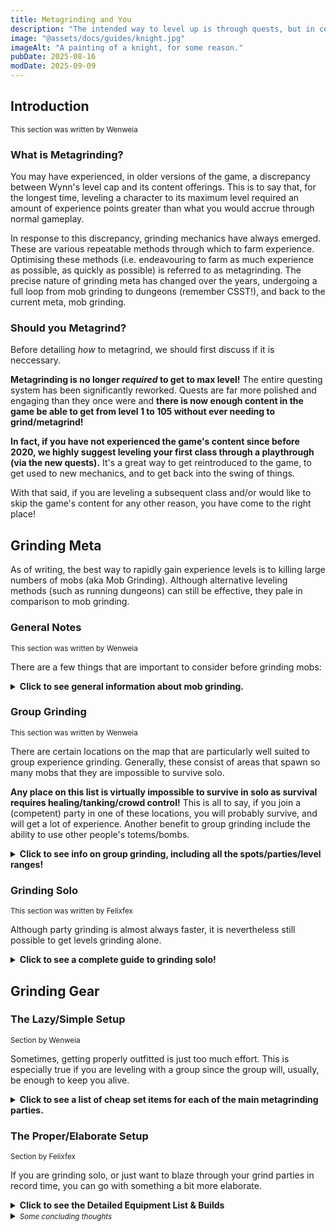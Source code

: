 ```yaml
---
title: Metagrinding and You
description: "The intended way to level up is through quests, but in certain situations, you may want to level up a character faster than that. This guide intends to explain how to quickly grind combat experience levels."
image: "@assets/docs/guides/knight.jpg"
imageAlt: "A painting of a knight, for some reason."
pubDate: 2025-08-16
modDate: 2025-09-09
---
```

## Introduction
<small>This section was written by Wenweia</small>

### What is Metagrinding?
You may have experienced, in older versions of the game, a discrepancy between Wynn's level cap and its content offerings. This is to say that, for the longest time, leveling a character to its maximum level required an amount of experience points greater than what you would accrue through normal gameplay.

In response to this discrepancy, grinding mechanics have always emerged. These are various repeatable methods through which to farm experience. Optimising these methods (i.e. endeavouring to farm as much experience as possible, as quickly as possible) is referred to as metagrinding. The precise nature of grinding meta has changed over the years, undergoing a full loop from mob grinding to dungeons (remember CSST!), and back to the current meta, mob grinding.

### Should you Metagrind?
Before detailing *how* to metagrind, we should first discuss if it is neccessary.

**Metagrinding is no longer *required* to get to max level!** The entire questing system has been significantly reworked. Quests are far more polished and engaging than they once were and **there is now enough content in the game be able to get from level 1 to 105 without ever needing to grind/metagrind!**

**In fact, if you have not experienced the game's content since before 2020, we highly suggest leveling your first class through a playthrough (via the new quests).** It's a great way to get reintroduced to the game, to get used to new mechanics, and to get back into the swing of things.

With that said, if you are leveling a subsequent class and/or would like to skip the game's content for any other reason, you have come to the right place!

## Grinding Meta
As of writing, the best way to rapidly gain experience levels is to killing large numbers of mobs (aka Mob Grinding). Although alternative leveling methods (such as running dungeons) can still be effective, they pale in comparison to mob grinding.

### General Notes
<small>This section was written by Wenweia</small>

There are a few things that are important to consider before grinding mobs:

<details>
<summary><strong>Click to see general information about mob grinding.</strong></summary>

#### Mob Totems
Mob grinding typically involves using a mob totem (available in different quantities to different ranks) to further increase the rates of areas that already have high mob spawn rates. These mobs can then be killed on servers with double experience bombs, leading to even more combat experience. 

Note that, if multiple people kill the same mob within the radius of a mob totem, provided each player does a certain (low) percentage of the damage, both players get the full combat experience.

Also, note that totems can only spawn mobs up to a certain cap. The faster the mobs are cleared, the faster the cap is emptied, and the faster the totem can spawn new mobs. Effectively, this means the more AOE damage you and/or your party deal, the more experience you (and/or your party) will gain.

#### Relative Experience.
The experience you get from killing a mob is directly proportional to the the difference between your level and the level of the mob being killed. If a lvl 100 player kills a lvl 1 mob, they will get effectively no experience. If a lvl 1 player kills a lvl 100 mob, they will get effectively no experience.

For this reason it is always best to split your grinding journey across at least 5 different sites (i.e. move in 20 level increments or less).

</details>

### Group Grinding
<small>This section was written by Wenweia</small>

There are certain locations on the map that are particularly well suited to group experience grinding. Generally, these consist of areas that spawn so many mobs that they are impossible to survive solo.

**Any place on this list is virtually impossible to survive in solo as survival requires healing/tanking/crowd control!** This is all to say, if you join a (competent) party in one of these locations, you will probably survive, and will get a lot of experience. Another benefit to group grinding include the ability to use other people's totems/bombs.

<details>
<summary><strong>Click to see info on group grinding, including all the spots/parties/level ranges!</strong></summary>

**Simply use `/partyfinder` and look for mob grinding parties (rotten flesh symbols) that include one of the following terms in their descriptions.** Then go to the specified coordinates, stand under their mob totem, and spam AOE (area of effect) spells. If the party is set up properly, you will be safe and will get loads of XP!

<details>
<summary><strong>Click here for some extremely detailed information about party grinding mechanics</strong></summary>

<small>Party Grinding Addendum by Felixfex</small>

As mentioned earlier, party grinding is faster than most solo grinding routes, but it requires more competent players. For a good party, there should be at least two healers, preferably three or four. For damage, the focus should be on AoE attacks. Mob totems are pretty much a requirement, as the number of mobs does not scale with the player count.

**How do you get XP in a party?**

Everyone gets XP from mob kills as long as they have participated in a kill within the last 10-15 seconds, regardless of whether they are in a party or not. Participation means either getting the last hit or dealing at least 15% of a mob's HP in damage. If you don't participate, you will only get 1% of the XP from any nearby kills. The XP is not shared; everyone gets the same base XP, which is then multiplied by their equipment's XP bonus. In a party, you get a 20% XP share from the kills other people in the party get, thus granting more XP than being solo.

*(Note: Buffing and healing allies, as well as debuffing enemies, also grants you participation. I am unsure exactly which buffs/debuffs count. XP sharing and XP range still need to be conclusively tested.)*

</details>


#### (1-10) Low Level Grinding
> `NA`
**Frequency:** Nonexistant

Low levels are very quick to grind, and for this reason, lvl <10 grind parties are virtually nonexistant. You are better off following the solo guide for this level range.

#### (10-30) Mt. Wynn (Spider Pit)
> `-20 -1950`
**Frequency:** Very Uncommon

If you are lucky, you might find a proper grind parties hosted at Mt. Wynn; if so, you will be rapidly boosted from lvl 10 to lvl 30. These are so rare though that you may be better off following the solo guide until lvl 30.

#### (30-50) (Llevigar) Spider Nest
> `-2150 -4720`
**Frequency:** Common

Quite often, you will find parties in this cave west of Llevigar. Generally, this is by far the best way to get from 30-50.

Note that, on occasion, an orc will spawn. They aren't difficult for a properly set up party to deal with, but are still worth focusing on since they hit really hard for their level.

#### (50-75) Flesh (Visceral) Cave
> `-1000 -5555`
**Frequency:** Very Common

This is probably the second most popular party in the game. You are quite likely to find someone hosting a party in this range on pfinder. Just be aware of the stitched amalgam, which does quite a bit of damage for its level range.

#### (70-90) Waterfall (Living Scrap)
> `-100 -4590`
** Frequency:** Uncommon

On occasion, you might luck out and find a waterfall party. These are challenging to host and are therefore less frequent than flesh or scrapyard parties. If you can't find one, you can grind flesh to level 75 then switch to scrapyard.

#### (85-106) Scrapyard
> `-1435 -2520`
** Frequency:** Almost Nonstop

This is the main end-game leveling party, and there are almost always a scrap party or two active. Unfortunately, they are often full. To sneak into a full party, do /toggle ghosts all, look at the world that people are active in the scrapyard on, and join them. They usually won't mind.

#### (106+) Church
> `1050 -390`
** Frequency:** Very Uncommon

If you need to grind past lvl 106 (i.e. overflow), you are probably just grinding for guild XP. This is the spot to do it, but since it is mostly just used for guild XP, public parties here are very rare. Church parties are also difficult to organise. 

</details>

### Grinding Solo
<small>This section was written by Felixfex</small>

Although party grinding is almost always faster, it is nevertheless still possible to get levels grinding alone.

<details>
<summary><strong>Click to see a complete guide to grinding solo!</strong></summary>

#### Preparation Suggestions
Grinding solo is far more involved than grinding in a party. Things will go a lot faster if you are prepared; this section provides some suggestions on how to do just that!

<details>
<summary><strong>A collection of suggestions and techniques to help make solo grinding easier.</strong></summary>

##### The `/class` Trick:
When you use the `/class` command and no other players are nearby, you reset the area you are in. After rejoining, the mobs will respawn instantly. This allows you to clear caves and grinding spots repeatedly without waiting for respawns.

##### Horses:
Having a horse for the early levels can be quite beneficial for getting around, as all horses can be used from level 1.

##### Organized Storage:
Preparing one or two account bank pages with all the leveling gear you need can speed up the leveling process considerably. Taking some gear with you to grinding spots also helps increase your speed.

##### Item Lock:
Remember to use `/itemlock` so you don’t accidentally sell an important item or drop your weapon. The item lock remains even if you put items in the bank, so locking your grinding gear beforehand is a good idea.

##### Consumables:
Potions are your bread and butter for speeding up your grind, whether it's healing for classes that lack it or Wisdom Potions for the added XP bonus from level 45 onwards. If you already have professions in Scribing, Cooking, or Alchemism, you can use these to craft XP or damage consumables to speed up your grind even more. XP Scrolls, in particular, will earn you favor in grinding parties.

##### XP-Bombs and/or DXP Weekends
XP multipliers from bombs or a Double XP Weekend work independently of the normal XP bonus; they act as a straight 2x or 3x multiplier. The same applies if you connect Discord to your Wynn account for 24 hours of bonus XP. If you have a lot of Emeralds, you can go out of your way to buy them with Shares, but that's a steep price to pay. Champions have it quite a lot easier, as they can see other people throwing bombs on any world and have access to `/switch` for faster world switching, rapidly increasing their chances of using these bombs.

##### Mob Totems
These require a rank to obtain and, when placed, multiply the number of mobs spawned in a small area for 5 minutes. They are primarily used in grinding parties, but can be used for solo grinding

##### Sneaking:
Sneaking prevents mobs from pulling or pushing you off ledges. In the Minecraft settings, you can change "Hold Sneak" to "Toggle Sneak," allowing you to keep sneaking without actively pressing the shift key. This enables you to farm safely from secure spots.

</details>

#### Suggested Locations
Once you are prepared, it's just a matter of going to a bunch of locations and killing mobs!

This article section's author, Felixfex, suggests:

1. Corrupted Spike to lvl 5
2. Zombie Tree to lvl 13 or 25
3. Ancient Nemract to lvl 23
4. Abandoned Mines to lvl 33
5. Betrayer Altar or Wolf Den to lvl 43
6. Iron Golems to lvl 50
7. Olux Sinkhole to lvl 55
8. Flesh Cave to lvl 75
9. Switch to group grinding with Scrapyard to Lvl 105

<details>
<summary><strong>Click to see coordinates to, and an overview of, the above grind spots.</strong></summary>

*Early on, there are no real grinding spots because you advance too quickly to focus on one. You will likely reach level 10 just by following the Emerald Trail. However, if you want the fastest speed, here are two spots:*

##### (1-5) Corrupted Spike
- **Coordinates:** X: -620, Z: 1700
- **Mob-Level:** 5
- Mobs spawn near the spikes. You can kite them around the spikes and be relatively safe while doing so.

##### (5-30) Zombie Tree
- **Coordinates:** X: -350, Z: -1400
- **Mob-Level:** 5 + 21
- Mobs spawn near the tree; kite them around it, and you will be fine. Due to the level 21 zombies, you can stay here until level 30 and go straight to a later spot. Mob totems are recommended here; two should be enough to get to level 30 with good preparation. This is the first party grinding spot, but soloing also works.

##### (10-27) Ancient Nemract
- **Coordinates:** *Varied, see description*
- **Mob-Level:** 20-23
- This area has a lot of mob spawns and multiple high spots that allow you to farm safely. On the outside (`X: 180, Z: -2000`) in the Nemract region, lower HP skeletons and zombies spawn, which allow you to level to 13. Afterwards, you can more or less safely go inside Ancient Nemract (`X: 220, Z: -1900`). There are a few important points: Mobs with helmets have more HP and deal more damage but give 3x the XP. The Gilded Bowman (a skeleton in full golden armor) gives the most XP in this place, easily 20x the amount a normal mob gives. This can get you a level easily, though they do a lot more damage.

##### ( 23-34) Abandoned Mines
- **Coordinates:** X: -620, Z: 1700
- **Mob-Level:** 26
- It's a long cave with lots of mobs, some of which burrow in the ground. Use some AoE abilities and run through it. At the end, you can loot the chest and get the clear reward for the cave. After getting outside again, you can use the `/class` trick to spawn mobs quickly and run the cave again. Repeat this until you are level 30-33.

##### (30-45) Betrayer Altar
- **Coordinates:** X: 1330, Z: -2040
- **Mob-Level:** 33-35
- This spot is a good grinding spot if you don’t want to travel around. It's slower than the Wolf Den + Iron Golems and a bit harder, but it gets you there easily. Be aware of one strong mob; it can one-shot you and turn invisible. Shamans have it easy here, while Warriors and Assassins suffer.

##### (33-43) Wolf Den
- **Coordinates:** X: 175, Z: -720
- **Mob-Level:** 41-45
- Another long cave. Jump down and kill all the wolves; the trainer at the end does not need to be killed as it takes too long. After getting out, use the `/class` trick again and repeat. Do this until level 40 or longer if you want.

*Levels 45–60 are a little boring, this is where the grind slows down.*

##### (40-50) Iron Golem Cave
- **Coordinates:** X: -120, Z: -300
- **Mob-Level:** 47
- This time it's not a cave, just a spawn spot for iron golems. There is a cave underneath, but don't go into it, as it does not give much XP. Clear the golems and use the `/class` trick again.

##### (45-58) Olux Sinkhole
- **Coordinates:** X: -1500, Z: -5250
- **Mob-Level:** 55
- This spot is a bit tricky; a lot of frogs spawn here. These frogs are slow, deal a lot of damage, and are good to kite, so bunch them up and use an AoE ability to kill them. Use the `/class` trick every time you kill them. This nets you a lot of XP fast. There are no safe spots here other than on one block at `X: -1501, Z: -5272`, so this spot is far more dangerous than the other swamp spot.

From here of out the grindspeed picks up again.

##### (52-82) Flesh (Visceral) Cave
[Meta] Flesh Cave/Visceral Cave/Visceral Remnant

- **Coordinates:** X: -1000, Z: -5555
- **Mob-Level:** 68-75
- This cave is the first real grind spot in the game. There is a very high mob density, and grind parties tend to be here a lot. There are a few safe spots in the cave; my favorite is at `X: -948, Z: -5517`. It keeps you safe from all mobs and out of range of the Stitched Amalgam.
- There is a spot at `X: -972, Z: -5530` which is higher up and attracts more mobs, but it's a bit difficult to get to consistently.
-  The last one is at `X: -978, Z: -5500`; this will attract all higher-level mobs as well as the Stitched Amalgam. The Stitched Amalgam is a problem as it pulls you towards itself and has a lot of HP, so you can't really kill it fast. To get around that, change your Sneak setting from "Hold" to "Toggle" in the options and toggle sneak on a ledge. It can't pull you down, and you can freely farm.
-  It's up to preference which spot to use. If there are grinding parties, however, you should stay near the totems or at the end of the cave (around `X: -965, Z: -5475`). A party with mob totems is recommended here but not required. This cave can be used from as low as level 46 up to level 85. You can use the `/class` trick here, but it's not really needed. I use it if there is no party around and if I have no totems left.

</details>

<details>
<summary>Click to see some other, less optimal, grind spots.</summary>

*   **Lvl 15-30: Mt. Wynn Spider Pit**
    *   **Coordinates:** X: -20, Z: -1950
    *   **Mob-Level:** 20-28
    *   This is the old party grinding spot. It's difficult alone due to the high mob count and ranged enemies, but with a party, it's an easy way to level up before going to the Llevigar Spider Nest. For the solo grind, Ancient Nemract is preferred as there are no safe spots at Mt. Wynn, and healing is difficult early on.
*   **Lvl 30-52: [Meta] Llevigar Spider Nest**
    *   **Coordinates:** X: -2150, Z: -4720
    *   **Mob-Level:** 40
    *   This cave is good for a party with mob totems, and it can get you up to the level to enter the Flesh Cave. I would not recommend it as a solo XP spot, as it has no safe spots and the `/class` trick is not very effective here. You will often find a party grinding here.
*   **Lvl 50-58: Herb Cave**
    *   **Coordinates:** X: -500, Z: -850
    *   **Mob-Level:** 51, 63, 64
    *   I personally do not recommend Herb Cave, as it requires getting over the Great Bridge boss, which is difficult with leveling gear. It is an option, but other places work as well. The upper cave is your spot for farming, as the lower cave mobs are too tanky. There is a spot at `X: -458, Z: -828` where you can farm safely with a long-range class.
*   **Lvl 48-58: Olux Swamp**
    *   **Coordinates:** X: -1540, Z: -5415
    *   **Mob-Level:** 55
    *   This is the spot I use regularly when I don’t feel strong enough for the Flesh Cave. It spawns quite a lot of Nagas which give generous XP. The trees allow for safe farming, and the `/class` trick works like a charm. As it is relatively slow, I will sometimes skip it and try my luck at another spot.
*   **Lvl 75-85: [Meta] Waterfall/Living Scrap**
    *   **Coordinates:** X: -100, Z: -4590
    *   **Mob-Level:** 80-82
    *   This provides a bridge between the Flesh Cave and the Scrapyard. It is not needed for the party grind, but it works well solo. It is a lot more difficult as the enemies have more HP and deal more damage than in the Flesh Cave, but the XP is worth it. There are no safe spots anywhere in the cave, so be aware of that. Grind parties rarely go here.
*   **Lvl 80-88: Evergreen Cave**
    *   **Coordinates:** X: 50, Y: 46, Z: -4750
    *   **Mob-Level:** 84
    *   This is a good solo grind spot for the 80s. A lot of Silverfish (Evergreen Augers) spawn here, and the `/class` trick works wonders. You can, however, get easily killed as the mobs deal a lot of damage and there is no real safe spot. You can more or less safely stand at the beginning of the cave, but as the spawn area also covers the entrance, some mobs will spawn there and can push you down into the pit. If there are no scrap parties, this is the spot I grind at after the Flesh Cave.
*   **Lvl 75-85: Qira Spider Nest**
    *   **Coordinates:** X: 236, Y: 125, Z: 5425
    *   **Mob-Level:** 80-85
    *   This is a great cave for the solo grind. Do a run through it, spam AoE abilities, and after getting out again, use `/class` to reset the cave. As the spiders deal a lot of damage, healing potions are pretty much mandatory. As there are no safe spots and the respawn time of the spiders is quite high, you will probably only run through it. Mob totems do nothing here and mostly spawn spiders behind the walls.
*   **Lvl 88-95: Basalt Cave**
    *   **Coordinates:** X: 1500, Z: -5560
    *   **Mob-Level:** 88-93
    *   This cave is again wonderful for solo leveling. On the outside, there are some safe spots on the spikes where ranged attackers can't get you, and a run through the inside is possible if you have enough healing or really good AoE damage. The `/class` trick works here as well. The spot is, however, a lot slower than any grind party on Scrapyard will ever be, so only do it if you want the full solo experience or don't have any other option. I have seen parties here, but very rarely.
*   **Lvl 95-105: Angel Island**
    *   **Coordinates:** X: 1164, Y: 158, Z: -4380
    *   **Mob-Level:** 95-96
    *   This is a great solo grinding spot with some safe spots on the sides and on the crystals. The `/class` trick works here again but is mostly unneeded, and a mob totem does wonders here. You can stay here until the end of your grind. There are enemies that can pull you, but if you sneak on one of the safe spots, you will not get pulled down.
*   **Lvl 100-105: Mirror Cave**
    *   **Coordinates:** X: 1313, Y: 100, Z: -4230
    *   **Mob-Level:** 97-100
    *   This is a generally good solo grind spot with the same problems as other high spawn rate spots. There are no safe spots whatsoever. The XP is great, however, so with a bit more of a tanky build, this spot will work. I personally don't use it, but some people might prefer it. The `/class` trick is unneeded here.
*   **Lvl 80-105: [Meta] Scrapyard**
    *   **Coordinates:** X: -1435, Z: -2520
    *   **Mob-Level:** 99+
    *   This is most likely your final destination for your grind (until they release Fruma). It features a lot of powerful mobs, and solo play is not advised. A grind party for the Scrapyard (also called a "Scrap-Party") is the normal way to play here. You do not need the best equipment, but at least 7500 EHP is recommended. The most likely totem spot is around `X: -1400, Z: -2530`, as it gives the guild who holds this territory XP. How to grind here is covered in the party grind section. I personally don’t solo from level 76 to 105, as it takes way too long without a grind party.
*   **Lvl 100+: Church**
    *   **Coordinates:** X: 1050, Z: -390
    *   **Mob-Level:** 110+
    *   At this spot, you will likely not grind for character XP, as it is difficult for anything under level 100 to stay alive here. Rather, it's for grinding Guild XP. As a guild, we do this sometimes with a party. Either a solid build or a competent party is needed to survive here. More on that is in the Guild XP Grind section. This can be used as a solo grind spot without totems, but you need a tanky build and not a normal XP-grind build.

</details>
</details>

## Grinding Gear
### The Lazy/Simple Setup
<small>Section by Wenweia</small>

Sometimes, getting properly outfitted is just too much effort. This is especially true if you are leveling with a group since the group will, usually, be enough to keep you alive.

<details><summary><strong>Click to see a list of cheap set items for each of the main metagrinding parties.</strong></summary>

- Jewellery:
  - Random cheap xp jewellery can get you through Mt. Wynn and Llevigar Spiders

  - [Ornament / Winterfest 2016 set](https://wynncraft.wiki.gg/wiki/Wynnterfest_2016_Set) is enough to carry through Flesh, Waterfall, and into Scrapyard, 
- [Leaf Set](https://wynncraft.wiki.gg/wiki/Set_Items#Leaf_Set) can carry you through a Mt. Wynn party
- [Adventurer's Set](https://wynncraft.wiki.gg/wiki/Set_Items#Adventurer's_Set) can carry you through a Llevigar Spiders party.
- [Elf Set](https://wynncraft.wiki.gg/wiki/Set_Items#Elf_Set) can carry you through a flesh cave party.
- [Morph Set](https://wynncraft.wiki.gg/wiki/Morph_Set) can carry you through a scrapyard party (use Sequencer as your helmet until you unlock Morph Stardust)
- [Cosmic Set](https://wynncraft.wiki.gg/wiki/Cosmic_Set) can carry you through a church party
</details>

### The Proper/Elaborate Setup
<small>Section by Felixfex</small>

If you are grinding solo, or just want to blaze through your grind parties in record time, you can go with something a bit more elaborate.

<details>
<summary><strong>Click to see the Detailed Equipment List & Builds</strong></summary>

First of all, use gear that you can easily obtain or already have. If you follow the guide, you will out-level your gear quite quickly. So, if you can't get a certain item, just equip something in the slots that increases damage, mana regeneration/steal, or your XP bonus. Everything else is more or less meaningless, as most grinding spots are usually rather safe, so don't sweat the details.

The equipment needed is either always accessible, requires purchase from a **[Merchant]**, is **[Quest]**-bound, or has a **[Special]** requirement. These items are either untradeable or require a quest to be completed before they can be equipped. Additionally, some items are found in **[World]** Events, but these can always be bought from the Trade Market. This guide provides alternatives to these items if needed. The items are organized into builds via Wynnbuilder.

#### Equipment (Armour/Accessories)

##### **Levels 1-12: Starting Gear**


*   **Lvl 1 Bracelet:** Secret
*   **Lvl 1 Rings:** Rarity
*   **Lvl 5 Chestplate:** Blessed Wrappings
*   **Lvl 8 Helmet:** Heliophilia
*   **Lvl 8 Chestplate (Alternative):** Guard's Garment **[World]** - More expensive as it drops from World Events, but gives a higher XP Bonus.
*   **Lvl 9 Boots:** Audacity
*   **Lvl 10 Boots (Alternative):** Silken Slippers - More XP, less damage than Audacity.
*   **Lvl 11 Leggings:** Opulenity
*   **Lvl 11 Necklace (Alternative):** Trace
*   **Lvl 12 Necklace:** Witherhead Talisman **[Special, Merchant]** - Requires any character on your account to have completed the Decrepit Sewer Dungeon. It can then be used on any character.

**Wynnbuilder Link:** [Starting Build (Levels 1-12)](https://wynnbuilder.github.io/builder/#CK0oKWjFK12c2Gx8Q7HdBAPWr6c1)

This set will be your starting point. The weapon depends on your class and will be discussed later. Abilities are up to your preference.

##### **Levels 20-41: Early Game Upgrades**


*   **Lvl 20 Boots:** Ado Saki
*   **Lvl 23 Helmet:** Sound of Silence
*   **Lvl 24 Set:** Villager Mail (Chestplate) & Villager Pants (Leggings) - The set effect provides an XP Bonus.
*   **Lvl 25 Necklace:** Durum’s Serenity **[Special]** - Drops from the Bovine Boss Altar.
*   **Lvl 25 Bracelet:** Laen's Curiosity
*   **Lvl 29 Chestplate (Alternative):** Detlas Skin - An alternative to the Villager Mail set.
*   **Lvl 30 Boots (Alternative):** Adigard's Snowshoes - Not essential but provides more HP than Ado Saki.
*   **Lvl 30 Bracelet (Alternative):** Vindicator - My preferred bracelet due to the Magnet effect. It was previously quest-locked but is no longer. It gives less XP than Laen's Curiosity but synergizes well with The Jingling Jester later.
*   **Lvl 36 Boots:** Prologue **[Merchant]** - Can be bought on the Isles of Fiction for 1 Liquid Emerald and will be the best boots for a long time.
*   **Lvl 37 Helmet (Alternative):** Yume - Less XP but more damage and HP than Sound of Silence.
*   **Lvl 38 Leggings:** Chained Pixels
*   **Lvl 40 Chestplate:** Sundown Poncho **[Special]** - Drops from the Sunrise Canyon Boss Altar.
*   **Lvl 40 Boots (Alternative):** Galloping Spurs
*   **Lvl 41 Rings:** Precious - While other rings are available earlier, they are expensive, making this the first necessary upgrade.

**Wynnbuilder Link:** [Early Game Build (Levels 20-41)](https://wynnbuilder.github.io/builder/#CK0BtG60uV0RxWR8S31l7M00EEE5)

This is the build you should aim for in this level range. Again, ignore the weapon in the builder link.

##### **Levels 45-69: Mid-Game Progression**

*   **Lvl 45 Necklace:** Constrict Collar **[Special]** - Drops from the Prison of Souls Boss Altar.
*   **Lvl 49 Necklace (Alternative):** Criistal **[Merchant]** - Can be bought from the Ice Barrows Dungeon Merchant for 3 Ice Shards (3 runs).
*   **Lvl 50 Bracelet:** Binding Brace **[Special]** - Drops from the Prison of Souls Boss Altar.
*   **Lvl 51 Leggings (Alternative):** Bridge of the Divide - A good alternative to Greaves of Honor.
*   **Lvl 51 Necklace (Alternative):** Hexed Amulet - An alternative to Constrict Collar or Criistal, but you lose 10 stat points for it.
*   **Lvl 54 Helmet:** Venison - A very good helmet for this level with good mana sustain.
*   **Lvl 55 Chestplate:** Matryoshka Shell **[Special]** - Drops from the Matryoshka Idol, a hidden boss in the Iboju Village (Jungle).
*   **Lvl 58 Leggings:** Greaves of Honor - The best XP leggings in the game, though they are relatively bad otherwise.
*   **Lvl 60 Boots:** Bad Wolf - The best XP-Boost item in the game.
*   **Lvl 60 Jewelry (Optional):** Order of the Grook items **[Quest]** (Draoi Fair / Dragon's Eye Bracelet / Renda Langit) - One of these can be worn after completing the quest, but they are not essential most of the time.
*   **Lvl 64 Helmet (Alternative):** Upgraded Orc Mask **[Quest]** - Better than Venison for XP but lacks mana sustain.
*   **Lvl 66 Boots (Alternative):** Sodeta Boots - A lot less XP Bonus than Bad Wolf but provides much more sustain.
*   **Lvl 69 Chestplate:** The Jingling Jester - A wonderful chestplate for soloing that works very well with Vindicator. It provides essential healing for Assassins and Archers during the grind.

**Wynnbuilder Link:** [Mid-Game Build (Levels 45-69)](https://wynnbuilder.github.io/builder/#CK0FrW9Eqs1z2WR8S31l7y0W59k8)

This should be your build at this point, excluding any optional quest items.

##### **Levels 70-100: Late Game & Final Build**

*   **Lvl 70 Chestplate (Alternative):** Legend's Guard Plate **[Special, Quest]** - A tanky alternative to Jingling Jester, obtainable in the Temple of Legends.
*   **Lvl 70 Necklace (Alternative):** Trainer’s Pendant **[Special, Quest]** - Obtained from the same altar as the Legend's Guard Plate.
*   **Lvl 70 Bracelet (Alternative):** Back-Up Plan **[Special]** - An alternative to Vindicator or Dragon's Eye Bracelet, dropped by the Altar of Sanctification Boss.
*   **Lvl 71 Helmet:** Clearsight Spectacles **[Quest]** - Better than the Orc Mask but still less mana than Venison.
*   **Lvl 77 Bracelet:** Vanguard **[Merchant]** - One of the best bracelets in the game for grinding. It's cheap, pre-identified, and can be bought at the Corrupted Infested Pit Dungeon Merchant.
*   **Lvl 77 Chestplate:** Papyrus - The final chestplate for grinding with the maximum XP-Bonus, but again, relatively bad otherwise.
*   **Lvl 79 Bracelet (Alternative):** Double Vision **[Quest]** - The second-best bracelet XP-wise in the game, but it requires the entire Realm of Light questline to be completed. Not ideal for a new character.
*   **Lvl 80 Helmet:** Gale’s Sight - The final XP-Bonus helmet.
*   **Lvl 80 Boots (Alternative):** Memento - More sustain but less XP than Bad Wolf or Sodeta Boots.
*   **Lvl 80 Leggings (Alternative):** Ringlets - A very good pair of leggings, especially if you lack tankiness, stats, or mana. It gives less XP-Bonus than other leggings but is still sufficient. A good pair is rather expensive as it is used in a few builds.
*   **Lvl 80 Necklace:** Altum Spatium **[Quest]** - You get it from the "???" quest; it is the best XP necklace in the game.
*   **Lvl 87 Helmet (Alternative):** Speaker - More mana and HP but less XP and damage than Gale’s Sight.
*   **Lvl 94 Leggings:** Trench Scourer **[Merchant]** - The best XP-Bonus leggings. They require you to either partially complete the quest on the character you are leveling or have another character on the same account get them. For consistency's sake, so anyone can get the items, I have not included them in the final build link.
*   **Lvl 95 Rings (Alternative):** Summa - More stats and mana sustain than Fehu, but has negative Health Regen.
*   **Lvl 97 Rings:** Fehu - The best XP rings in the game.


**Wynnbuilder Link:** [Final XP Build](https://wynnbuilder.github.io/builder/#CK0QZmB8qI2z2W24KWmS2y0GmDEC)

Your final build should look like this. It is a comprehensive setup for reaching the level cap.

This covers all the equipment that can or should be used in a full grind. 

---

#### Sets

There are a few sets that can replace some of the mentioned items if you don't want to farm for them, but no set will be as efficient as the individually listed items.

<details>
<summary><strong>Click to see the Detailed Set List</strong></summary>


*   **Morph Set [Levels 1-105]**
    *   Parts of this set become available at different levels: Rings (12, 33), Boots (25), Leggings (50), Necklace (62), Chestplate (75), Bracelet (87), and Helmet (100).
    *   The Morph set is essentially the benchmark against which other sets are compared. It provides enough stats to wear all weapons except for a few Mythics and gives an all-around boost to almost all stats.
    *   **Note:** You can wear two of the same ring, and the set bonus will still apply. Fill any extra slots with the best items you have available.
    *   **Source:** Found in loot chests around their respective levels.

*   **Adventure Set [Level 29]**
    *   This is an all-around great set (Helmet 26, Boots 27, Leggings 28, Chestplate 29) that provides perfect stat boosts for grinding and can be worn for a long time.
    *   You can easily wear it into the mid-40s, but you will lack tankiness in the later stages. I would suggest wearing it until you can equip the Outlaw set (39), four Morph parts (Level 50), the Elf set (Level 50), or until you feel you are taking too much damage.
    *   **Source:** Drops from mobs or in loot chests between levels 22 and 33.

*   **Outlaw Set [Level 39]**
    *   The Outlaw set (Helmet 36, Boots 37, Leggings 38, Chestplate 39) is a more mediocre set that primarily increases your tankiness compared to the Adventure set.
    *   It's agility-focused, so weapon choice can be a bit of a problem. However, it works fine as a temporary set to bridge the gap to a better one.

*   **Elf Set [Level 50]**
    *   The Elf Set (full armor at level 50) is another temporary set. It provides great stats but no XP bonus, which is a drawback since the level 45-55 range tends to be the slowest.
    *   It works well until you can get the Saint Set.
    *   **Source:** Can be bought on the Isles of Fiction from the Winter Armour Merchant for 1 Liquid Emerald.

*   **Winterfest 2016 Set [Level 55]**
    *   The Winterfest 2016 Set (Ring 45, Ring 50, Bracelet 50, Necklace 55) is a jewelry set with a good XP bonus and damage. Additionally, it grants a good chunk of HP with all four pieces equipped.
    *   It works well with armor-only sets (like the Elf, Saint, or Cosmic sets). Equipping two yellow ornaments is better than two blue ones.
    *   **Source:** Can be bought on the Isles of Fiction from the Accessory Merchant for 1 Liquid Emerald.

*   **Saint Set [Level 70]**
    *   The Saint Set (full armor at level 70) is a great set for endgame grinding. The 40% XP bonus is great, and the stats are very good for its level.
    *   When paired with the Winterfest set, you can gain a 98% XP Bonus. The only requirement is to either use a water/air weapon or use powder to convert the neutral damage to one of those elements; otherwise, you will suffer from the set's damage reduction.
    *   **Source:** Can be bought on the Isles of Fiction from the Accessory Merchant for 3 Liquid Emeralds. It can be worn until level 100 before switching to a full Morph set.

*   **Cosmic Set [Level 80]**
    *   The Cosmic Set (full armor at level 80) is the best XP set in the game. It alone gives a 175% XP boost, good sustain, and well-rounded defense bonuses.
    *   Unfortunately, it requires the character to complete the '???' quest (covered in another guide). It is the best set for endgame grinding, especially for Guild Grind Parties.
    *   This set is not recommended for a speedrun, as the '???' quest is quite long.

</details>

---

#### Weapons

In terms of weapons, it gets a bit tricky. Every class has different strengths, and therefore, a guide is needed for each one. Not every weapon has an XP bonus, as it's often unnecessary. In most cases, you will likely want more damage rather than more XP. There are, however, a few overlaps with the weapons, which I call "weapon sets."


#### **Weapon Sets**

<details>
<summary><strong>Click to see the Weapon Sets</strong></summary>


*   **Tempo Set [Lvl 35] (Special):**
    *   A wonderful collection of weapons made just for grinding. They are effective even into the mid-50s and can carry you up to Bob's weapons if needed. They provide great sustain, an XP boost, and damage.
    *   To buy them from the Mysterious Merchant in Tempo Town, each weapon requires 9 million Time Fragments. Unfortunately, you can only gain 5 Time Fragments every 8 hours, and it requires you to complete the "Tempo Town Trouble" quest. So, if this is your first character, it will be difficult to get them. However, you can trade the fragments and weapons between characters via the bank. This is the only weapon set I would suggest you actually get for a speedrun; everything else can be replaced by other weapons.

*   **Olux’s Prized Set [Lvl 55] (Quest):**
    *   A good set of weapons with great stats and a decent XP boost.
    *   Unfortunately, you need to complete the quest "The Shadow of the Beast," which, while not very long, requires you to have Mining, Woodcutting, and Fishing at level 20. This makes this set worthless for a speed grind.

*   **Elemental Relic Set [Levels 45-65]:**
    *   This set is difficult to describe. The stats are good, and the XP bonus is great, but acquiring them is a matter of luck. You can trade or buy them on the Trade Market, but since they have a great XP bonus, you will either need to pay a lot or won't get a great weapon.
    *   Finding them is difficult as well, with the Relic Guardians spawning rarely in the Desert, Mesa, Jungle, and Nesaak Forest. The levels of the relic weapons also differ for each class (Reliks 45, Bows 50, Wands 55, Spears 60, Daggers 65). They are great for Assassins and Warriors but more or less useless for the other classes, as they can still use the Tempo weapons or the Olux's Prized weapons.

*   **Bob‘s Mythic Set [Lvl 75] (Quest):**
    *   The best weapon set in the game for its level. It has wonderful stats and a great XP boost. These weapons can even carry you to the end of your grind.
    *   Sadly, they require you to complete the "Reincarnation" quest, which is rather long and has a few prerequisites. That makes them rather useless for a speedrun, but if you are grinding casually or have them unlocked, then go ahead and use them.

*   **Troubled Tribesmen Set [Lvl 75] (Quest):**
    *   The set itself is good, with great stats and a great XP bonus. The required quest is also not that hard. Sadly, the cost of the weapons is a bit annoying to fulfill. After completing the quest, you will find Ender Eyes in the Dernal Jungle, which drop the materials you need to pay for the weapons. It sounds easy, right? It takes about 2 hours to get the required materials, as the spawn rate is low and the drops can vary, with each weapon costing a different material. So, if you have the weapons, then great, do the quest and use them. But if you don't, then don't even bother getting them.

*   **Wybel Set [Lvl 90]:**
    *   The last set worth using for a speed grind. This set gives you weapons that deal relatively lackluster damage but can provide an insane 39% XP boost (comparable to the Mythic Wand "Pure").
    *   Sometimes, however, the damage is too low to farm effectively. Wybel weapons will not be recommended, especially for an Assassin or Warrior.

*   **Infused Hive Set [Lvl 100] (Quest):**
    *   The highest-level set comes from the Master Hive. Every class gets a neutral weapon with many powder slots to complement many playstyles. Like the Morph Set, they are a good comparison tool between builds.
    *   Sadly, you need to finish the Qira Hive quest, which is, by the game's standards, the second most difficult quest.

</details>

---

#### Class-Specific Weapons
##### **Mage**

Reliable DPS and Healing, a Mage does not need much in terms of survivability or AOE Damage.

<details>
<summary><strong>Click to see Mage Weapons</strong></summary>

*   **Lvl 2: Paradise** - A good starting wand.
*   **Lvl 7: Detlas' Stick** - A great wand with good mana regeneration and a great XP bonus.
*   **Lvl 11: Ancient Wand** - Has no XP bonus but offers very good DPS and mana regeneration.
*   **Lvl 14: Carbon [World]** - Another great DPS wand, also with no XP bonus. Drops from a World Event.
*   **Lvl 15: Golem's Arm [World]** - A great melee damage wand that has an XP bonus. Drops from a World Event.
*   **Lvl 18: Reticence** - Great XP bonus and damage; another good melee wand.
*   **Lvl 24: Effervescence** - An insane damage wand for its level, with no XP bonus.
*   **Lvl 25: Detlas' Legacy** - A great grinding wand with a good XP bonus and damage.
*   **Lvl 27: Fiend** - Great damage and XP bonus.
*   **Lvl 30: Haros’ Oar [Special]** - Great stats and a good XP bonus. You get it from the Rotten Passage Boss Altar.
*   **Lvl 35: Tempo Ticker [Special, Merchant]** - Part of the Tempo weapon set.
*   **Lvl 35: Waves Raiser** - An alternative to the Tempo Ticker; more damage, no XP bonus, and weaker sustain.
*   **Lvl 39: Treachery** - An okay XP bonus and a bit more damage than the previous wands, but also less sustain than the Tempo Ticker.
*   **Lvl 41: Glare** - Very good damage and an okay XP bonus, but no sustain.
*   **Lvl 47: Sage** - A great wand with a very good XP bonus and great sustain.
*   **Lvl 54: Paradigm Shift** - Good XP bonus and damage, with okay sustain. It will get you to the Scroll of Nythiar.
*   **Lvl 55: Relic Wands [Special]** - Part of the Relic weapon set. The Air or Water damage variants are the best.
*   **Lvl 55: Olux's Prized Wand [Quest]** - A weapon set wand. Not worth the effort for a speedrun, but has good stats.
*   **Lvl 57: Heat Death** - A very high DPS wand with okay sustain but no XP bonus. Use it if you struggle to deal enough damage.
*   **Lvl 60: Ohonte Kerhite [Special]** - A great wand that needs high Intelligence. It has everything you need, but only an okay XP bonus. Obtained from the Tribal Sanctuary Boss Altar.
*   **Lvl 65: Pure** - The best weapon for grinding; there is nothing better out there. It will get you to level 105, though it is very expensive.
*   **Lvl 66: Scroll of Nythiar** - A great wand with top-tier damage, XP bonus, and sustain. Can easily get you to level 90.
*   **Lvl 70: Stave of the Legends [Quest, Special]** - A powerful DPS wand with great sustain. It will get you far, but can only be obtained at the Arena of the Legends Boss Altar.
*   **Lvl 70: Ethereal** - Another great DPS wand with no XP bonus, but grinding will still be easy. Focus on Intelligence.
*   **Lvl 71: Afterimage** - The same as Ethereal, but with a focus on Agility.
*   **Lvl 75: Bob’s Mythic Wand [Quest]** - Another wand that can take you to level 105, but as stated in the weapon set section, it's not worth the effort for a speedrun.
*   **Lvl 75: Celebration** - Good XP bonus but lacks in every other area.
*   **Lvl 75: Kal Hei [Quest, Merchant]** - Part of the Troubled Tribesmen weapon set. If you have it, use it; otherwise, don't bother.
*   **Lvl 82: Lazuli** - A great DPS wand with a good XP bonus, but it can be expensive.
*   **Lvl 90: Wybel Ivory Wand** - Part of the Wybel weapon set. Low damage but a top-tier XP bonus.
*   **Lvl 93: Whimsy** - Great DPS and a great XP bonus. Better than the Wybel wand, in my opinion.
*   **Lvl 96: Gearbox Stave** - Worse than Whimsy but can work if nothing else is available.
*   **Lvl 100: Infused Hive Wand [Quest]** - Good sustain and damage. Requires completing the Qira Hive quest.

</details>

##### **Archer**

Reliable DPS huge range, an archer has excellent AOE damage and can deal with enemies from a distance. They require healing from other sources e.g. potions or support classes.

<details>
<summary><strong>Click to see Archer Weapons</strong></summary>

*   **Lvl 1: Refined Bow** - Has an XP bonus.
*   **Lvl 5: Aldorei's Training Bow** - Good mana regeneration.
*   **Lvl 10: Cauterizer** - A great, high-damage bow.
*   **Lvl 11: Crackshot** - Great XP and damage, with some mana sustain.
*   **Lvl 12: Witherhead's Elbow [Special]** - Good damage and sustain; drops after completing the Decrepit Sewers Dungeon.
*   **Lvl 14: Relic** - Good XP and great damage.
*   **Lvl 18: Skin Piercer** - A great melee damage bow.
*   **Lvl 30: Nemract's Rage** - High damage and sustain; with powders, this bow is insane.
*   **Lvl 33: Viscera Burst [World]** - Top-tier damage and XP. With a Major ID, it is one of the best AoE bows in the game. It can kill you via self-damage. Can be found in World Events.
*   **Lvl 35: Tempo Trebuchet [Special, Merchant]** - A top-tier bow that can easily carry you to level 60. Part of the Tempo weapon set.
*   **Lvl 36: Mesarock Arch** - Great damage and XP boost.
*   **Lvl 36: Flaming Wing [World]** - Great XP and damage. Can be found in World Events.
*   **Lvl 42: Thunderbolt** - High damage and a good XP bonus.
*   **Lvl 45: Deadeye [Special, Quest]** - A great bow with a fun and powerful gimmick, and a good XP bonus as well.
*   **Lvl 49: The Traveler** - A utility bow used for faster traveling.
*   **Lvl 49: Rigor Mortis [World]** - Good XP and damage; really good for kiting. Can be found in World Events.
*   **Lvl 50: Relic Bow [Special]** - Part of the Relic weapon set. It has a good XP bonus but a rare drop chance. The best versions are Water and Air.
*   **Lvl 52: Evanescent** - Top-tier damage and sustain, but no XP bonus.
*   **Lvl 55: Infinity** - Another top-tier damage bow with a fun gimmick.
*   **Lvl 55: Olux's Prized Bow [Quest]** - Part of the Olux’s Prized weapon set. Not worth it for a speedrun, but if you have it, use it.
*   **Lvl 55: Joyous [Merchant]** - Top-tier XP bonus but lower damage. Great if used at the end of a dungeon. Can be bought at the Isle of Fiction in the Craftmas area.
*   **Lvl 62: Clairvoyance** - Great damage and sustain, but no XP bonus.
*   **Lvl 67: Spectral Slingshot** - Great damage and a good XP bonus; cheap as well.
*   **Lvl 70: Maelstrom** - Great damage and walk speed, but no XP bonus.
*   **Lvl 74: Az [Special, Mythic]** - Can get you to level 105 with Water or Fire powders applied. It has a great XP bonus but will be expensive.
*   **Lvl 75: Bob’s Mythic Bow [Quest]** - Another bow that can take you to level 105, but as stated in the weapon set section, it's not worth the effort for a speedrun.
*   **Lvl 75: Olit Vaniek [Quest, Merchant]** - Part of the Troubled Tribesmen weapon set. If you have it, then use it; otherwise, don't bother.
*   **Lvl 79: Caledonia** - Okay damage and a great XP bonus; will keep you alive.
*   **Lvl 81: Spiritshock** - Great damage, but no XP bonus.
*   **Lvl 90: Wybel Fluff Bow** - Part of the Wybel weapon set. Low damage but the best XP bonus.
*   **Lvl 90: Return to Ether** - Better damage, sustain, and almost as good of an XP bonus as the Wybel bow. A top-tier legendary bow and the last one you'll need to reach the max level.
*   **Lvl 95: Gale's Force** - Another top-tier bow. It has a bit more damage than Return to Ether but less of an XP bonus and sustain.
*   **Lvl 100: Infused Hive Bow [Quest]** - Good sustain and top-tier damage. Requires completing the Qira Hive quest.

</details>

##### **Shaman**

Again, reliable DPS and healing, a Shaman works almost the same as a Mage in a grind, requiring almost no external healing and they deal heavy AOE damage. 

<details>
<summary><strong>Click to see Shaman Weapons</strong></summary>

*   **Lvl 2: Bumblebee** - A good starter relik.
*   **Lvl 6: Harsh Noise** - Very good damage.
*   **Lvl 10: Spiritual Siphoner** - Good mana regeneration, XP, and damage.
*   **Lvl 12: Fire Brand [World]** - Good melee damage and XP. Found in World Events.
*   **Lvl 13: Puppet Master** - Great damage and sustain, but no XP bonus.
*   **Lvl 14: Stress** - The best XP in the early game, with a maximum of 25%, but poor stats otherwise.
*   **Lvl 21: Technicolor Phase** - Good XP bonus and damage.
*   **Lvl 25: Intestine Lasso [World]** - Great damage and XP bonus. Can be found in World Events.
*   **Lvl 35: Fractured Lyre** - Okay damage and XP bonus, but it will keep you alive.
*   **Lvl 35: Tempo Totem [Special, Merchant]** - A top-tier relik that can easily carry you to level 60. Part of the Tempo weapon set.
*   **Lvl 36: Sonicboom** - A great utility relik with high walk speed that also packs great damage.
*   **Lvl 42: Heavensent** - Great damage, sustain, and a good XP bonus.
*   **Lvl 45: Relic Relik [Special]** - Part of the Relic weapon set. It has a good XP bonus but a rare drop chance. The best versions are Water and Air.
*   **Lvl 49: Bibliotek** - A top-tier XP bonus while still having great damage, but it makes you a bit squishy.
*   **Lvl 50: Foreword [Merchant]** - An all-around great relik. Can be bought in the Craftmas section of the Isle of Fiction.
*   **Lvl 54: Wintergreen** - Very good damage, but no XP bonus. Makes you very squishy.
*   **Lvl 55: Olux's Prized Relic [Quest]** - Part of the Olux’s Prized weapon set. Not worth it for a speedrun, but if you have it, use it.
*   **Lvl 60: Lightshow** - Very good damage and an okay XP bonus.
*   **Lvl 66: Circuit Flights** - Okay damage and XP bonus; great for melee.
*   **Lvl 75: Ghorme Ndaizma [Quest, Merchant]** - Part of the Troubled Tribesmen weapon set. If you have it, use it; otherwise, don't bother.
*   **Lvl 75: Ancient Runic Relik [Quest]** - Another relik that can take you to level 105, but as stated in the weapon set section, it's not worth the effort for a speedrun.
*   **Lvl 80: Hewa** - Good XP and sustain, with average damage.
*   **Lvl 85: Procrastination** - Insane damage, but the stats are very bad and it even has a negative XP bonus. It will probably still give you more XP in the long run via last hits.
*   **Lvl 86: Deja Vu** - Great damage and XP bonus, but it's difficult to get a good one.
*   **Lvl 90: Wybel Carved Relic** - Part of the Wybel weapon set. Low damage but the best XP bonus.
*   **Lvl 96: Hard Light** - A great relik, but it requires a lot of stats. It has great damage and sustain as well.
*   **Lvl 100: Infused Hive Relik [Quest]** - Good sustain and top-tier damage. Requires completing the Qira Hive quest.

</details>

##### **Warrior**

Does good damage but has no inbuild healing, therefore it requires you to either use potions, rely on teammates for healing or get a dedicated healing weapon.

<details>
<summary><strong>Click to see Warrior weapons</strong></summary>

*   **Lvl 7: Maltic's Old Spear** - Good XP and good damage; a great starting spear.
*   **Lvl 10: Dern's Shadow** - A basic, high-damage spear with good sustain.
*   **Lvl 13: Clash Hook** - Good XP and damage.
*   **Lvl 15: Boil Lance [World]** - More damage and the same XP as the Clash Hook. Found in a World Event.
*   **Lvl 26: Legendary Smasher** - Great damage and AoE melee, though it has no XP bonus.
*   **Lvl 30: Overreach** - A very good grinding spear with a perfect Major ID for the early game. It makes you a bit squishy, but it is well worth it. No XP bonus.
*   **Lvl 31: Bugbite [World]** - A good XP and damage spear that can keep you alive. Found in a World Event.
*   **Lvl 35: Tempo Trident [Special, Merchant]** - A top-tier spear that can easily carry you to level 60. Part of the Tempo weapon set.
*   **Lvl 39: Fierce Thunder** - Great damage and walk speed with an okay XP bonus. The stat requirements can be a bit annoying.
*   **Lvl 39: Karma [Merchant]** - Very good sustain and top-tier damage; can probably take you to level 60. It can be bought from the Sand-Swept Tomb Dungeon Merchant. Since it can be traded between characters via the bank, it's very worthwhile if you prepare it beforehand. Grinding for it during a speedrun is not worth it.
*   **Lvl 44: Pulsar** - A great DPS spear with an okay XP bonus; a solid pick.
*   **Lvl 45: Hillich [Merchant]** - Great XP bonus and sustain; will keep you alive. Can be bought in the Craftmas section of the Isle of Fiction.
*   **Lvl 48: Fissure** - Another great grinding spear. No XP bonus but has very good damage and AoE.
*   **Lvl 50: Earthmover [World]** - Good XP and damage. Found in a World Event.
*   **Lvl 51: Hecatomb [World]** - Good XP and damage. Found in a World Event.
*   **Lvl 51: Catamaran [World]** - A must-have utility spear that will keep you alive. Found in World Events.
*   **Lvl 55: Olux's Prized Spear [Quest]** - Part of the Olux’s Prized weapon set. Not worth it for a speedrun, but if you have it, use it.
*   **Lvl 55: Sludge Slicer [World]** - A very good XP bonus and great damage, but no sustain. Found in a World Event.
*   **Lvl 59: Skyfall** - A good travel spear that still does great damage and has an okay XP bonus.
*   **Lvl 60: Relic Spear [Special]** - Part of the Relic weapon set. It has a good XP bonus but a rare drop chance. The best versions are Water and Air.
*   **Lvl 60: Polaris** - Great XP bonus and damage. The stat requirements can be difficult, especially if you want to equip Bad Wolf.
*   **Lvl 63: Remikas' Righteousness** - Great sustain, XP bonus, and okay damage.
*   **Lvl 65: Heaven's Gate** - Great sustain and damage, but no XP bonus.
*   **Lvl 70: Helm Splitter [Special]** - A weird spear. It has insane damage but is strange to use. It has an okay XP bonus and can only be dropped by the Altar of Sanctification Boss. It can be used even in the endgame, but I do not recommend it.
*   **Lvl 74: Dragon's Tongue** - Great sustain and good damage.
*   **Lvl 75: Fuunyet [Quest, Merchant]** - Part of the Troubled Tribesmen weapon set. If you have it, use it; otherwise, don't bother.
*   **Lvl 75: Bob’s Mythic Spear [Quest]** - Another spear that can take you to level 105, but as stated in the weapon set section, it's not worth the effort for a speedrun.
*   **Lvl 76: Gungnir** - A top-tier XP bonus and still okay damage with no stat requirements. It's the better Wybel spear.
*   **Lvl 78: Blade of Purity** - Great XP bonus and sustain, with very good damage.
*   **Lvl 85: Proxima** - Great damage and XP, but very bad sustain.
*   **Lvl 85: Apotheosis [World]** - Very good damage and good XP. The stat requirements can be problematic. Can be found in a World Event.
*   **Lvl 90: Wybel Horn Spear** - Part of the Wybel weapon set. Low damage but the best XP bonus.
*   **Lvl 100: Infused Hive Spear [Quest]** - Good sustain and top-tier damage. Requires completing the Qira Hive quest.

</details>

##### **Assassin**

Again, like the warrior, good damage, but lacks healing. as there is no healing weapon set for assassins, they must rely on others, their sustain or potions to survive.

<details>
<summary><strong>Click to see Assassin weapons</strong></summary>

The list for Assassins is a bit longer because there are only a few XP-focused weapons, so more alternatives are provided.

*   **Lvl 2: Voodoo** - A good starting dagger.
*   **Lvl 6: Pin** - Good damage and XP for a sub-level 10 weapon.
*   **Lvl 9: Dislocator** - Very good damage, but no XP bonus.
*   **Lvl 10: Hydrogen [World]** - Great sustain and damage. Found in World Events.
*   **Lvl 15: Iron Knuckle** - Great XP bonus and damage; allows for easier kiting.
*   **Lvl 19: Someone Else's Knife** - Good XP bonus and great damage.
*   **Lvl 20: Almuj's Daggers** - Okay XP bonus and sustain, with very good walk speed and damage.
*   **Lvl 24: Bulldozer** - Very good damage, but no XP bonus.
*   **Lvl 25: Backbiter [World]** - Good XP bonus, sustain, and damage. Found in World Events.
*   **Lvl 26: The Divide** - Insane damage for its level, with good sustain as well.
*   **Lvl 29: Phantom Blade** - Very good sustain and damage.
*   **Lvl 29: Abolition [Merchant]** - Great damage and a very good XP bonus. Can be bought from the Underworld Crypt dungeon merchant. A great item for leveling up to 50. If you have it, use it, but don't farm for it during a speedrun.
*   **Lvl 32: Stabsand** - Great sustain and damage.
*   **Lvl 33: Goredrinker** - Great XP bonus and good damage.
*   **Lvl 35: Tempo Tanto [Special, Merchant]** - A top-tier dagger that can easily carry you to level 60. Part of the Tempo weapon set.
*   **Lvl 36: Stylist's Scissors** - Great XP bonus and damage.
*   **Lvl 38: Influence** - A very good XP bonus and damage. It will keep you alive and can take you to level 60.
*   **Lvl 39: Hashr Claw [Merchant]** - High damage and an okay XP bonus. Can be bought from the Sand-Swept Tomb dungeon merchant. Usually not worth it, but if you can't get the Tempo Tanto or Influence, this is an option.
*   **Lvl 40: Kilij** - Top-tier damage that works very well with powders. It can damage-carry you to level 70. No sustain and no XP bonus.
*   **Lvl 40: Jolt of Inspiration** - Great sustain, good damage, and an XP bonus.
*   **Lvl 41: Bluetooth** - Great damage and sustain, but no XP bonus.
*   **Lvl 47: Erhu** - Great damage, sustain, and XP bonus.
*   **Lvl 47: Arterial Spray** - Great damage, good sustain, and an XP bonus.
*   **Lvl 51: Reaper of Souls** - Very good damage and good sustain.
*   **Lvl 52: Hypercane** - Great damage and sustain.
*   **Lvl 53: Anaklusmos [World]** - Very good damage and sustain that will keep you alive. No XP bonus. Found in World Events.
*   **Lvl 55: Olux's Prized Dagger [Quest]** - Part of the Olux’s Prized weapon set. Not worth it for a speedrun, but if you have it, use it.
*   **Lvl 56: Squid Dagger** - Good damage and an okay XP boost, with top-tier sustain.
*   **Lvl 57: Locrian** - Insane damage and great sustain that will keep you alive. No XP bonus.
*   **Lvl 59: Omnia Mors [World]** - Insane damage and good sustain, but no XP bonus. Found in World Events.
*   **Lvl 63: Sapphire Shard** - Low damage but insane sustain and a good XP bonus.
*   **Lvl 65: Relic Dagger [Special]** - Part of the Relic weapon set. It has a good XP bonus but a rare drop chance. The best versions are Water and Air.
*   **Lvl 65: Babylon's Scale** - Very good damage and walk speed, but no XP bonus or sustain.
*   **Lvl 69: Archangel [Mythic]** - Top-tier damage with insane survivability and walk speed. It is a Mythic and is therefore expensive and requires a lot of stats.
*   **Lvl 70: Blade of Shade [Special]** - Insanely good stats and damage, with a good XP bonus. Drops from the Challenge of the Blades boss altar, which is very difficult. It will get you to the end of the grind, or at least to level 90 if solo grinding.
*   **Lvl 74: Amadeus** - Insane sustain and great damage, but it can kill you. No XP bonus. A great off-hand dagger.
*   **Lvl 75: Zawah Jed [Quest, Merchant]** - Part of the Troubled Tribesmen weapon set. If you have it, use it; otherwise, don't bother.
*   **Lvl 75: Bob’s Mythic Dagger [Quest]** - Another dagger that can take you to level 105, but as stated in the weapon set section, it's not worth the effort for a speedrun.
*   **Lvl 79: Roulette** - Can do insane damage and has okay XP, but it needs a good roll; otherwise, it's useless.
*   **Lvl 82: The Visionary's Vice** - Insane damage and good sustain; great for kiting.
*   **Lvl 82: Thanos' Warsword [Merchant]** - A great melee dagger that can be bought in the city of Thanos.
*   **Lvl 83: Aviform [World]** - A great utility dagger for traveling that also has great damage. No XP bonus. Found in a World Event.
*   **Lvl 86: Brass Brand** - Very good melee and spell damage, but it can kill you, so use it with caution.
*   **Lvl 87: Blossom Haze** - Very great AoE damage. It's very good for solo grinding but somewhat mediocre in a party.
*   **Lvl 89: Manna [Merchant]** - A very good high spell damage dagger with great sustain that keeps you very healthy. Can be bought from the Corrupted Sand-Swept Tomb dungeon merchant. Use it if you have it; otherwise, don't bother.
*   **Lvl 89: Alizarin** - The best XP grinding dagger. It has a top-tier XP bonus, great damage, and keeps you alive. This should be the last dagger you will need until level 105.
*   **Lvl 90: Wybel Tooth Dagger** - Part of the Wybel weapon set. Low damage but the best XP bonus.
*   **Lvl 100: Infused Hive Dagger [Quest]** - Good sustain and top-tier damage. Requires completing the Qira Hive quest.

</details>
</details>


<details><summary><small><i>Some concluding thoughts</i></small></summary>

*Conclusion*

And that brings us to the end of the Meta-Grinding guide! By following these strategies, using the recommended gear, and understanding the best spots for your level, you should be well on your way to reaching level 105 in record time.

This guide is a compilation of my own experiences and what I've found to be the most efficient methods for leveling multiple characters. However, the world of Wynncraft is always evolving, and what works best can sometimes come down to personal preference and playstyle. Don't be afraid to experiment and find what works best for you.

Thank you for reading, and I hope this has been a tremendous help on your journey. Happy grinding!

---

*Questions or Suggestions?*

If you have any questions, need clarification on a specific point, or have suggestions for improving this guide, please feel free to reach out to me. The best way to contact us is on Discord.

**Discord:** Felixfex

Feel free to send a friend request and a message. I'm always happy to help fellow players!
</details>